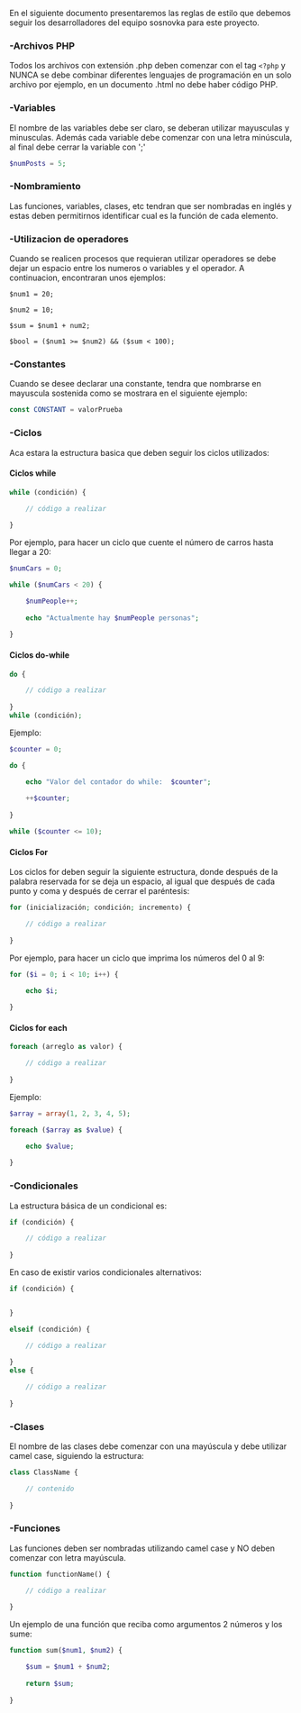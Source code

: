 En el siguiente documento presentaremos las reglas de estilo que debemos seguir los desarrolladores del equipo sosnovka para este proyecto.

### -Archivos PHP


Todos los archivos con extensión .php deben comenzar con el tag ```<?php``` y NUNCA se debe combinar diferentes lenguajes de programación en un solo archivo por ejemplo, en un documento .html no debe haber código PHP.


### -Variables


El nombre de las variables debe ser claro, se deberan utilizar mayusculas y minusculas. Además cada variable debe comenzar con una letra minúscula, al final debe cerrar la variable con ';'
```php
$numPosts = 5;
```

### -Nombramiento


Las funciones, variables, clases, etc tendran que ser nombradas en inglés y estas deben permitirnos identificar cual es la función de cada elemento.


### -Utilizacion de operadores


Cuando se realicen procesos que requieran utilizar operadores se debe dejar un espacio entre los numeros o variables y el operador. A continuacion, encontraran unos ejemplos: 
```
$num1 = 20;

$num2 = 10;

$sum = $num1 + num2;

$bool = ($num1 >= $num2) && ($sum < 100);
```


### -Constantes


Cuando se desee declarar una constante, tendra que nombrarse en mayuscula sostenida como se mostrara en el siguiente ejemplo:
```php
const CONSTANT = valorPrueba
```

### -Ciclos


Aca estara la estructura basica que deben seguir los ciclos utilizados:

#### Ciclos while

```php
while (condición) {

    // código a realizar
    
}
```
Por ejemplo, para hacer un ciclo que cuente el número de carros hasta llegar a 20:

```php
$numCars = 0;

while ($numCars < 20) {

    $numPeople++;
    
    echo "Actualmente hay $numPeople personas";
    
}
```


#### Ciclos do-while
```php
do {

    // código a realizar
    
}
while (condición);
```

Ejemplo:

```php
$counter = 0;

do {

    echo "Valor del contador do while:  $counter";
    
    ++$counter;
    
}

while ($counter <= 10);
```


#### Ciclos For

Los ciclos for deben seguir la siguiente estructura, donde después de la palabra reservada for se deja un espacio, al igual que después de cada punto y coma y después de cerrar el paréntesis:
```php
for (inicialización; condición; incremento) {

    // código a realizar
    
}
```
Por ejemplo, para hacer un ciclo que imprima los números del 0 al 9:
```php
for ($i = 0; i < 10; i++) {

    echo $i;
    
}
```

#### Ciclos for each
```php
foreach (arreglo as valor) {

    // código a realizar
    
}
```
Ejemplo:
```php
$array = array(1, 2, 3, 4, 5);

foreach ($array as $value) {

    echo $value;
    
}
```

### -Condicionales

La estructura básica de un condicional es:
```php
if (condición) {

    // código a realizar
    
}
```
En caso de existir varios condicionales alternativos:
```php
if (condición) {


}

elseif (condición) {

    // código a realizar
    
}
else {

    // código a realizar
    
}
```

### -Clases


El nombre de las clases debe comenzar con una mayúscula y debe utilizar camel case, siguiendo la estructura:
```php
class ClassName {

    // contenido
    
}
```

### -Funciones


Las funciones deben ser nombradas utilizando camel case y NO deben comenzar con letra mayúscula.
```php
function functionName() {

    // código a realizar
    
}
```
Un ejemplo de una función que reciba como argumentos 2 números y los sume:
```php
function sum($num1, $num2) {

    $sum = $num1 + $num2;
    
    return $sum;
    
}
```
